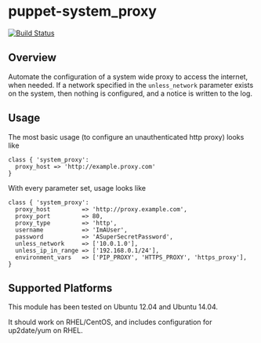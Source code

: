 puppet-system_proxy
===================

[![Build Status](https://travis-ci.org/pcfens/puppet-system_proxy.png?branch=master)](https://travis-ci.org/pcfens/puppet-system_proxy)

Overview
--------

Automate the configuration of a system wide proxy to access the internet, when
needed. If a network specified in the `unless_network` parameter exists on the
system, then nothing is configured, and a notice is written to the log.

Usage
-----

The most basic usage (to configure an unauthenticated http proxy) looks like
```puppet
class { 'system_proxy':
  proxy_host => 'http://example.proxy.com'
}
```

With every parameter set, usage looks like
```puppet
class { 'system_proxy':
  proxy_host         => 'http://proxy.example.com',
  proxy_port         => 80,
  proxy_type         => 'http',
  username           => 'ImAUser',
  password           => 'ASuperSecretPassword',
  unless_network     => ['10.0.1.0'],
  unless_ip_in_range => ['192.168.0.1/24'],
  environment_vars   => ['PIP_PROXY', 'HTTPS_PROXY', 'https_proxy'],
}
```

Supported Platforms
-------------------

This module has been tested on Ubuntu 12.04 and Ubuntu 14.04.

It should work on RHEL/CentOS, and includes configuration for up2date/yum on
RHEL.

